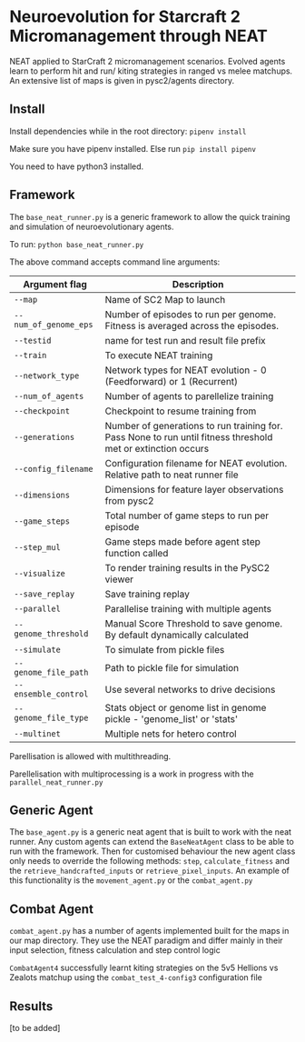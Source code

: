 # Neuroevolution for Starcraft 2 Micromanagement through NEAT

NEAT applied to StarCraft 2 micromanagement scenarios. Evolved agents learn to perform hit and run/ kiting strategies
in ranged vs melee matchups. An extensive list of maps is given in pysc2/agents directory.

## Install
Install dependencies while in the root directory:
`pipenv install`

Make sure you have pipenv installed. Else run `pip install pipenv`

You need to have python3 installed.

## Framework

The `base_neat_runner.py` is a generic framework to allow the quick training and simulation of neuroevolutionary agents.

To run: `python base_neat_runner.py`

The above command accepts command line arguments:

| Argument flag | Description |
| --- | --- |
| `--map` | Name of SC2 Map to launch |
| `--num_of_genome_eps` | Number of episodes to run per genome. Fitness is averaged across the episodes. |
| `--testid` | name for test run and result file prefix |
| `--train` | To execute NEAT training |
| `--network_type` | Network types for NEAT evolution - 0 (Feedforward) or 1 (Recurrent) |
| `--num_of_agents` | Number of agents to parellelize training |
| `--checkpoint` | Checkpoint to resume training from |
| `--generations` | Number of generations to run training for. Pass None to run until fitness threshold met or extinction occurs |
| `--config_filename` | Configuration filename for NEAT evolution. Relative path to neat runner file |
| `--dimensions` | Dimensions for feature layer observations from pysc2 |
| `--game_steps` | Total number of game steps to run per episode |
| `--step_mul` | Game steps made before agent step function called |
| `--visualize` | To render training results in the PySC2 viewer |
| `--save_replay` | Save training replay |
| `--parallel` | Parallelise training with multiple agents |
| `--genome_threshold` | Manual Score Threshold to save genome. By default dynamically calculated |
| `--simulate` | To simulate from pickle files |
| `--genome_file_path` | Path to pickle file for simulation |
| `--ensemble_control` | Use several networks to drive decisions |
| `--genome_file_type` | Stats object or genome list in genome pickle - 'genome_list' or 'stats' |
| `--multinet` | Multiple nets for hetero control |


Parellisation is allowed with multithreading.

Parellelisation with multiprocessing is a work in progress with the `parallel_neat_runner.py`

## Generic Agent

The `base_agent.py` is a generic neat agent that is built to work with the neat runner.
Any custom agents can extend the `BaseNeatAgent` class to be able to run with the framework. Then for customised
behaviour the new agent class only needs to override the following methods: `step`, `calculate_fitness` and the 
`retrieve_handcrafted_inputs` or `retrieve_pixel_inputs`. An example of this functionality is the `movement_agent.py`
or the `combat_agent.py`

## Combat Agent

`combat_agent.py` has a number of agents implemented built for the maps in our map directory. They use the NEAT paradigm
and differ mainly in their input selection, fitness calculation and step control logic

`CombatAgent4` successfully learnt kiting strategies on the 5v5 Hellions vs Zealots matchup using the
 `combat_test_4-config3` configuration file

## Results

[to be added]